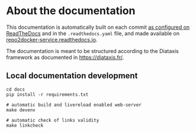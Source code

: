 # About the documentation

This documentation is automatically built on each commit [as configured on
ReadTheDocs](https://readthedocs.org/projects/repo2docker-service/) and in the
`.readthedocs.yaml` file, and made available on
[repo2docker-service.readthedocs.io](https://repo2docker-service.readthedocs.io/en/latest/).

The documentation is meant to be structured according to the Diataxis framework
as documented in https://diataxis.fr/.

## Local documentation development

```shell
cd docs
pip install -r requirements.txt
```

```shell
# automatic build and livereload enabled web-server
make devenv

# automatic check of links validity
make linkcheck
```
